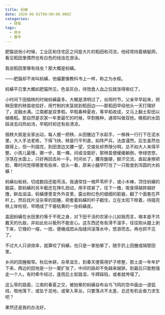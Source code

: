 ```yaml
---
title: 蚂蟥
date: 2020-06-01T00:00:00.000Z
categories:
  - 随笔
tags:
  - 故乡
  - 童年
---
```


肥猫说他小时候，工业区和住宅区之间是大片的稻田和河流，他经常持着蜻蜓网，看见稻田里偶然也有白色的线虫在游泳。

我说稻田里哪有线虫？那大概是蚂蟥。

——肥猫却不肯叫蚂蟥，他偏要像教科书上一样，称之为水蛭。

蚂蟥平日里大概如肥猫所见，色呈灰白，待饱食人血之后就涨得紫红了。

小时间下田插秧的时候蚂蟥最多。大概是清明过了，谷雨时节，父亲早早起来，把秧田里的秧苗收拾好，用竹制的夹篮挑到稻田边——那稻田早经他头一天打理好了，泥融水满。江南都是双季稻，早稻春种夏收，等早稻收成，又马上翻土犁田以植晚稻。那自然是农家一年里最忙的时候，早割晚种，通常叫做双抢。晚稻的水田踩进去闷热如汤，早稻时却还有些清凉。

插秧大抵是全家出动，每人握一把秧，从田塍边下水起手，一株株一行行下在泥水里。大人手法老练，下得飞快，秧苗行平列直，如阵严兵，法度谨然。后生虽然也跟得上，但一列插完，到田垄边叉腰一望，交接处却界限分明，总不如大人来得平整。小孩儿最慢，挪一步，栽一棵。间或没栽好，那秧苗便缓缓躺倒，惨绿悠悠，浮荡在水面上，只好再回去补一手。时间长了，腰背酸硬，额汗交流，直起身擦把脸，蓦时间觉得哪里有些痒，低头一看，原来小腿早叮住了一只吸食到浑圆的大蚂蟥！

蚂蟥似蚯蚓，切成数段还能苟活。我通常找一根芦苇杆子，或小木棒，顶住蚂蟥的脑袋，那蚂蟥的另半截还在挣扎扭动，用手捏紧了，往下一撸，吸食得越胖越好撸，鲜血滋溢，蚂蟥便里变外外变里，露出粉红色的细细的脏器，翻了个面套在芦杆上。然后找片没杂草的田塍，把套着蚂蟥的杆子戳住，立在太阳下晾着，待插完秧上岸检视，早晒成了干瘪枯黄的一张蚂蟥皮。

盖因蚂蟥在水田里约等于不死之身，对下田干活的农家小儿如我而言，根本是不共戴天的仇敌，非如此处以极刑不能安心。这东西还有些滑不溜手，往往刚从腿上剥下来，它倏的一缩，一扭，便蜷成团从指缝间滚落水中，悠游而去，再也抓不见了。

不过大人只讲效率，就算咬了蚂蟥，也只是一掌拍晕了，随手扔上田塍或隔壁田里。

乡间的田塍极窄。秋后休耕，杂草滋生，到春天便需用铲子修整，那土皮一年年铲下来，两边的田地是一分一厘扩张了，中间的路却不免越来越狭，到最后只能勉强走一个人。有时牵牛经过，逢雨后土软路湿，牛蹄踩陷，或者就垮塌了。

这么窄的路面，江南的春夏之交，被拍晕的蚂蟥自布谷鸟飞鸣的空中画出一道弧线，啪地落下，或坠于泥地，或窜入草丛，只要落点不太差，总还有机会奋力求生吧？

果然还是我的办法好。
